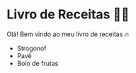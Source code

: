 # Livro de Receitas :man_cook:



Olá! Bem vindo ao meu livro de receitas :fire:

- Strogonof
- Pavê
- Bolo de frutas









